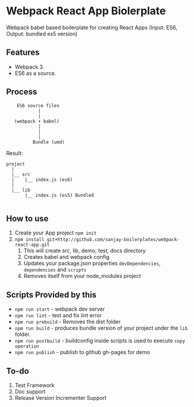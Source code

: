 # Webpack React App Biolerplate

Webpack babel based boilerplate for creating React Apps (Input: ES6, Output: bundled es5 version)

## Features

* Webpack 3.
* ES6 as a source.

## Process

```
	ES6 source files
            |
            |
   (webpack + babel)
            |
            |
            |
          Bundle (umd)
```

Result:

```
project
  |
  |__ src
  |    |__ index.js (es6)
  |
  |__ lib
       |__ index.js (es5) Bundled
  

```

## How to use

1. Create your App project `npm init`
2. `npm install git+http://github.com/sanjay-boilerplates/webpack-react-app.git`
	1. This will create src, lib, demo, test, docs directory
	2. Creates babel and webpack config
	3. Updates your package.json properties `devDependencies`, `dependencies` and `scripts`
	4. Removes itself from your node_modules project


## Scripts Provided by this

* `npm run start` - webpack dev server
* `npm run lint` - test and fix lint error
* `npm run prebuild` - Removes the dist folder
* `npm run build` - produces bundle version of your project under the `lib` folder.
* `npm run postbuild` - buildconfig inside scripts is used to execute `copy operation`
* `npm run publish` -  publish to github gh-pages for demo

## To-do
1. Test Framework
2. Doc support
3. Release Version Incrementer Support

